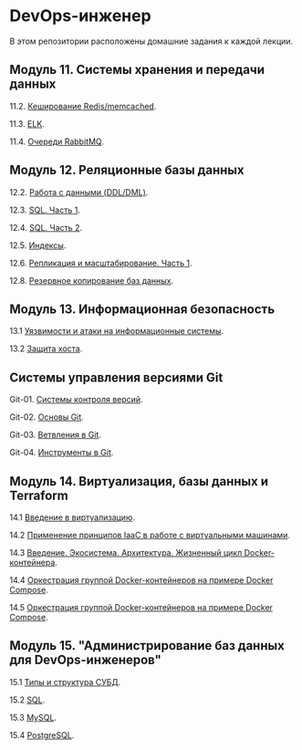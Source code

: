 # DevOps-инженер

В этом репозитории расположены домашние задания к каждой лекции. 

## Модуль 11. Системы хранения и передачи данных

11.2. [Кеширование Redis/memcached](https://github.com/filipp761/Netology-sdb-homewoks/blob/main/11-02.md).

11.3. [ELK](https://github.com/filipp761/Netology-sdb-homewoks/blob/main/11-03.md).

11.4. [Очереди RabbitMQ](https://github.com/filipp761/Netology-sdb-homewoks/blob/main/11-04.md).

## Модуль 12. Реляционные базы данных

12.2. [Работа с данными (DDL/DML)](https://github.com/filipp761/Netology-sdb-homewoks/blob/main/12-02.md).

12.3. [SQL. Часть 1](https://github.com/filipp761/Netology-sdb-homewoks/blob/main/12-03.md).

12.4. [SQL. Часть 2](https://github.com/filipp761/Netology-sdb-homewoks/blob/main/12-04.md).

12.5. [Индексы](https://github.com/filipp761/Netology-sdb-homewoks/blob/main/12-05.md).

12.6. [Репликация и масштабирование. Часть 1](https://github.com/filipp761/Netology-sdb-homewoks/blob/main/12-06.md).

12.8. [Резервное копирование баз данных](https://github.com/filipp761/Netology-sdb-homewoks/blob/main/12-08.md).

## Модуль 13. Информационная безопасность

13.1 [Уязвимости и атаки на информационные системы](https://github.com/filipp761/Netology-sdb-homewoks/blob/main/13-01.md).

13.2 [Защита хоста](https://github.com/filipp761/Netology-sdb-homewoks/blob/main/13-02.md).

## Системы управления версиями Git

Git-01. [Системы контроля версий](https://github.com/filipp761/Netology-sdb-homewoks/blob/main/git-01.md).

Git-02. [Основы Git](https://github.com/filipp761/Netology-sdb-homewoks/blob/main/git-02.md).

Git-03. [Ветвления в Git](https://github.com/filipp761/Netology-sdb-homewoks/blob/main/git-03.md).

Git-04. [Инструменты в Git](https://github.com/filipp761/Netology-sdb-homewoks/blob/main/git-04.md).

## Модуль 14. Виртуализация, базы данных и Terraform

14.1 [Введение в виртуализацию](https://github.com/filipp761/Netology-sdb-homewoks/blob/main/14-01.md).

14.2 [Применение принципов IaaC в работе с виртуальными машинами](https://github.com/filipp761/Netology-sdb-homewoks/blob/main/14-02.md).

14.3 [Введение. Экосистема. Архитектура. Жизненный цикл Docker-контейнера](https://github.com/filipp761/Netology-sdb-homewoks/blob/main/14-03.md).

14.4 [Оркестрация группой Docker-контейнеров на примере Docker Compose](https://github.com/filipp761/Netology-sdb-homewoks/blob/main/14-04.md).

14.5 [Оркестрация группой Docker-контейнеров на примере Docker Compose](https://github.com/filipp761/Netology-sdb-homewoks/blob/main/05-virt-05-docker-swarm.md.md).

## Модуль 15. "Администрирование баз данных для DevOps-инженеров"

15.1 [Типы и структура СУБД](https://github.com/filipp761/Netology-sdb-homewoks/blob/main/15-01.md).

15.2 [SQL](https://github.com/filipp761/Netology-sdb-homewoks/blob/main/15-02.md).

15.3 [MySQL](https://github.com/filipp761/Netology-sdb-homewoks/blob/main/15-03.md).

15.4 [PostgreSQL](https://github.com/filipp761/Netology-sdb-homewoks/blob/main/15-04.md).
